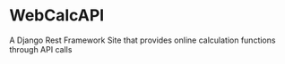 # WebCalcAPI
A Django Rest Framework Site that provides online calculation functions through API calls

